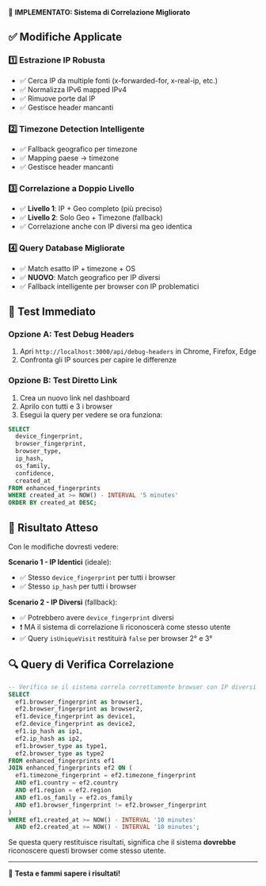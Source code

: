 🔧 **IMPLEMENTATO: Sistema di Correlazione Migliorato**

## ✅ Modifiche Applicate

### 1️⃣ **Estrazione IP Robusta**
- ✅ Cerca IP da multiple fonti (x-forwarded-for, x-real-ip, etc.)
- ✅ Normalizza IPv6 mapped IPv4
- ✅ Rimuove porte dal IP
- ✅ Gestisce header mancanti

### 2️⃣ **Timezone Detection Intelligente**  
- ✅ Fallback geografico per timezone
- ✅ Mapping paese → timezone
- ✅ Gestisce header mancanti

### 3️⃣ **Correlazione a Doppio Livello**
- ✅ **Livello 1**: IP + Geo completo (più preciso)
- ✅ **Livello 2**: Solo Geo + Timezone (fallback)
- ✅ Correlazione anche con IP diversi ma geo identica

### 4️⃣ **Query Database Migliorate**
- ✅ Match esatto IP + timezone + OS
- ✅ **NUOVO**: Match geografico per IP diversi
- ✅ Fallback intelligente per browser con IP problematici

## 🧪 **Test Immediato**

### Opzione A: Test Debug Headers
1. Apri `http://localhost:3000/api/debug-headers` in Chrome, Firefox, Edge
2. Confronta gli IP sources per capire le differenze

### Opzione B: Test Diretto Link
1. Crea un nuovo link nel dashboard  
2. Aprilo con tutti e 3 i browser
3. Esegui la query per vedere se ora funziona:

```sql
SELECT 
  device_fingerprint,
  browser_fingerprint,
  browser_type,
  ip_hash,
  os_family,
  confidence,
  created_at
FROM enhanced_fingerprints 
WHERE created_at >= NOW() - INTERVAL '5 minutes'
ORDER BY created_at DESC;
```

## 🎯 **Risultato Atteso**

Con le modifiche dovresti vedere:

**Scenario 1 - IP Identici** (ideale):
- ✅ Stesso `device_fingerprint` per tutti i browser
- ✅ Stesso `ip_hash` per tutti i browser

**Scenario 2 - IP Diversi** (fallback):
- ✅ Potrebbero avere `device_fingerprint` diversi
- ❗ MA il sistema di correlazione li riconoscerà come stesso utente
- ✅ Query `isUniqueVisit` restituirà `false` per browser 2° e 3°

## 🔍 **Query di Verifica Correlazione**

```sql
-- Verifica se il sistema correla correttamente browser con IP diversi
SELECT 
  ef1.browser_fingerprint as browser1,
  ef2.browser_fingerprint as browser2,
  ef1.device_fingerprint as device1, 
  ef2.device_fingerprint as device2,
  ef1.ip_hash as ip1,
  ef2.ip_hash as ip2,
  ef1.browser_type as type1,
  ef2.browser_type as type2
FROM enhanced_fingerprints ef1
JOIN enhanced_fingerprints ef2 ON (
  ef1.timezone_fingerprint = ef2.timezone_fingerprint
  AND ef1.country = ef2.country
  AND ef1.region = ef2.region  
  AND ef1.os_family = ef2.os_family
  AND ef1.browser_fingerprint != ef2.browser_fingerprint
)
WHERE ef1.created_at >= NOW() - INTERVAL '10 minutes'
  AND ef2.created_at >= NOW() - INTERVAL '10 minutes';
```

Se questa query restituisce risultati, significa che il sistema **dovrebbe** riconoscere questi browser come stesso utente.

---

📝 **Testa e fammi sapere i risultati!**

